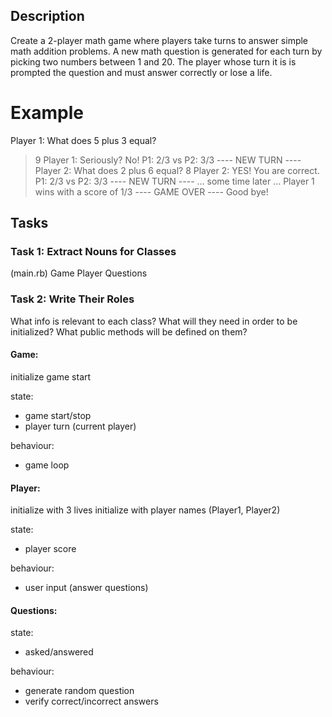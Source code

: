 ## Description

Create a 2-player math game where players take turns to answer simple math addition problems. A new math question is generated for each turn by picking two numbers between 1 and 20. The player whose turn it is is prompted the question and must answer correctly or lose a life.

# Example

Player 1: What does 5 plus 3 equal?
> 9
Player 1: Seriously? No!
P1: 2/3 vs P2: 3/3
---- NEW TURN ----
Player 2: What does 2 plus 6 equal?
> 8
Player 2: YES! You are correct.
P1: 2/3 vs P2: 3/3
---- NEW TURN ----
... some time later ...
Player 1 wins with a score of 1/3
---- GAME OVER ----
Good bye!


## Tasks

### Task 1: Extract Nouns for Classes

(main.rb)
Game
Player
Questions

### Task 2: Write Their Roles

What info is relevant to each class?
What will they need in order to be initialized?
What public methods will be defined on them?

#### Game:

initialize game start

state:
  - game start/stop
  - player turn (current player)

behaviour:
  - game loop


#### Player:

initialize with 3 lives
initialize with player names (Player1, Player2)

state:
  - player score

behaviour:
  - user input (answer questions)


#### Questions:

state:
  - asked/answered

behaviour:
  - generate random question
  - verify correct/incorrect answers
